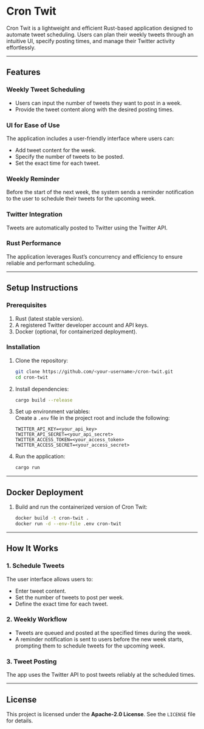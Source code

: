 # **Cron Twit**

Cron Twit is a lightweight and efficient Rust-based application designed to automate tweet scheduling. Users can plan their weekly tweets through an intuitive UI, specify posting times, and manage their Twitter activity effortlessly.

---

## **Features**

### **Weekly Tweet Scheduling**
- Users can input the number of tweets they want to post in a week.  
- Provide the tweet content along with the desired posting times.

### **UI for Ease of Use**
The application includes a user-friendly interface where users can:  
- Add tweet content for the week.  
- Specify the number of tweets to be posted.  
- Set the exact time for each tweet.  

### **Weekly Reminder**
Before the start of the next week, the system sends a reminder notification to the user to schedule their tweets for the upcoming week.

### **Twitter Integration**
Tweets are automatically posted to Twitter using the Twitter API.

### **Rust Performance**
The application leverages Rust’s concurrency and efficiency to ensure reliable and performant scheduling.

---

## **Setup Instructions**

### **Prerequisites**
1. Rust (latest stable version).  
2. A registered Twitter developer account and API keys.  
3. Docker (optional, for containerized deployment).  

### **Installation**

1. Clone the repository:  
   ```bash
   git clone https://github.com/<your-username>/cron-twit.git
   cd cron-twit
   ```  

2. Install dependencies:  
   ```bash
   cargo build --release
   ```  

3. Set up environment variables:  
   Create a `.env` file in the project root and include the following:  
   ```env
   TWITTER_API_KEY=<your_api_key>
   TWITTER_API_SECRET=<your_api_secret>
   TWITTER_ACCESS_TOKEN=<your_access_token>
   TWITTER_ACCESS_SECRET=<your_access_secret>
   ```  

4. Run the application:  
   ```bash
   cargo run
   ```  

---

## **Docker Deployment**

1. Build and run the containerized version of Cron Twit:  
   ```bash
   docker build -t cron-twit .  
   docker run -d --env-file .env cron-twit  
   ```  

---

## **How It Works**

### **1. Schedule Tweets**
The user interface allows users to:  
- Enter tweet content.  
- Set the number of tweets to post per week.  
- Define the exact time for each tweet.  

### **2. Weekly Workflow**
- Tweets are queued and posted at the specified times during the week.  
- A reminder notification is sent to users before the new week starts, prompting them to schedule tweets for the upcoming week.  

### **3. Tweet Posting**
The app uses the Twitter API to post tweets reliably at the scheduled times.  

---

## **License**

This project is licensed under the **Apache-2.0 License**. See the `LICENSE` file for details.
